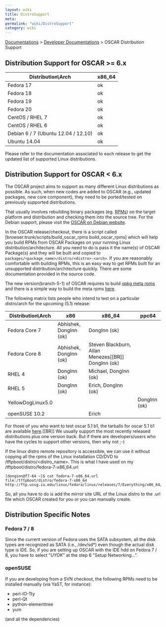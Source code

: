 ```yaml
---
layout: wiki
title: DistroSupport
meta: 
permalink: "wiki/DistroSupport"
category: wiki
---
```

<!-- Name: DistroSupport -->
<!-- Version: 55 -->
<!-- Author: olahaye74 -->
[Documentations](Document) > [Developer Documentations](DevelDocs) > OSCAR Distribution Support

## Distribution Support for OSCAR >= 6.x

|Distribution\Arch       |x86_64 |
|---|---|
| Fedora 17       | ok |
| Fedora 18       | ok |
| Fedora 19       | ok |
| Fedora 20       | ok |
| CentOS / RHEL 7       | ok |
| CentOS / RHEL 6       | ok |
| Debian 6 / 7 (Ubuntu 12.04 / 12.10)  | ok |
| Ubuntu 14.04  | ok |


Please refer to the documentation associated to each release to get the updated list of supported Linux distributions.

## Distribution Support for OSCAR < 6.x

The OSCAR project aims to support as many different Linux distributions as possible.  As such, when new codes are added to OSCAR (e.g., updated packages, new core component), they need to be ported/tested on previously supported distributions.

That usually involves rebuilding binary packages (eg. [RPMs](BuildRPM)) on the target platform and distribution and checking them into the source tree. For the Debian support, please visit the [OSCAR on Debian website](http://oscarondebian.gforge.inria.fr).

In the OSCAR release/checkout, there is a script called [browser:trunk/scripts/build_oscar_rpms build_oscar_rpms] which will help you build RPMs from OSCAR Packages on your running Linux distribution/architecture.  All you need to do is pass it the name(s) of OSCAR Package(s) and they will be built and copied to `packages/<package_name>/distro/<distro>-<arch>`.  If you are reasonably comfortable with building RPMs, this is an easy way to get RPMs built for an unsupported distribution/architecture quickly.  There are some documentation provided in the source code.

The new version(branch-5-1) of OSCAR requires to build [opkg meta rpms](opkgAPI) and there is a simple way to build the meta rpms [here](Building_Opkgs).

The following matrix lists people who intend to test on a particular distro/arch for the upcoming (5.1) release:

|Distribution\Arch    | x86     |x86_64 |ppc64 |
|---|---|---|---|
| Fedora Core 7       | Abhishek, DongInn (ok) | DongInn (ok)      |       |
| Fedora Core 8       | Abhishek, DongInn (ok) | Steven Blackburn, Allan Menezes[[BR]] DongInn (ok) |       |
| RHEL 4              | DongInn  (ok) | Michael, DongInn  (ok)   |       |
| RHEL 5              | DongInn  (ok) | Erich, DongInn  (ok)  |       |
| YellowDogLinux5.0   |         |       | DongInn  (ok)     |
| openSUSE 10.2       |  | Erich | |

For those of you who want to test oscar 5.1 b1, the tarballs for oscar 5.1 b1 are available [here](http://svn.oscar.openclustergroup.org/php/download.php?d_name=beta).[[BR]]
We usually support the most recently released distributions plus one version back.  But if there are developers/users who have the cycles to support other versions, then why not ;-)

If the linux distro remote repository is accessible, we can use it without copying all the rpms of the Linux installation CD/DVD to /tftpboot/distro/<distro_name>.
This is what I have used on my /tftpboot/distro/fedora-7-x86_64.url

    [donginn@f7-64 ~]$ cat fedora-7-x86_64.url 
    file:/tftpboot/distro/fedora-7-x86_64
    http://ftp.ussg.iu.edu/linux/fedora/linux/releases/7/Everything/x86_64/os
So, all you have to do is add the mirror site URL of the Linux distro to the .url file which OSCAR created for you or you can manually create.

## Distribution Specific Notes

### Fedora 7 / 8
Since the current version of Fedora uses the SATA subsystem, all the disk types are recognized as SATA (i.e., /dev/sd*) even though the actual disk type is IDE.
So, if you are setting up OSCAR with the IDE hdd on Fedora 7 / 8, you have to select "*UYOK*" at the step 6 "Setup Networking...". 

### openSUSE

If you are developing from a SVN checkout, the following RPMs need to be installed manually (via YaST, for instance):

 * perl-IO-Tty
 * perl-Qt
 * python-elementtree
 * yum

(and all the dependencies)
